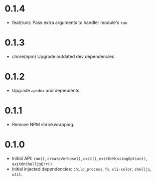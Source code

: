 # 0.1.4

* feat(run): Pass extra arguments to handler module's `run`.

# 0.1.3

* chore(npm) Upgrade outdated dev dependencies

# 0.1.2

* Upgrade `apidox` and dependents.

# 0.1.1

* Remove NPM shrinkwrapping.

# 0.1.0

* Initial API: `run()`, `createVerbose()`, `exit()`, `exitOnMissingOption()`, `exitOnShelljsErr()`.
* Initial injected dependencies: `child_process`, `fs`, `cli-color`, `shelljs`, `util`.
